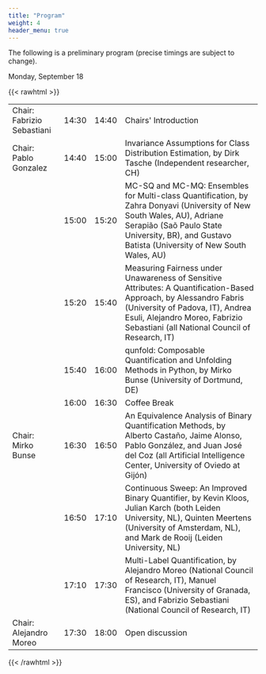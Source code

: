 ```yaml
---
title: "Program"
weight: 4
header_menu: true
---
```


The following is a preliminary program (precise timings are subject to change).

Monday, September 18

{{< rawhtml >}}

<table class="mytable">


<tr> <td> Chair: Fabrizio Sebastiani </td> <td> 14:30 </td> <td> 14:40 </td> <td> Chairs' Introduction</td></tr>
<tr> <td> Chair: Pablo Gonzalez </td> <td> 14:40 </td> <td> 15:00 </td> <td> Invariance Assumptions for Class Distribution Estimation, by Dirk Tasche (Independent researcher, CH)</td></tr>
<tr> <td>  </td> <td> 15:00 </td> <td> 15:20 </td> <td> MC-SQ and MC-MQ: Ensembles for Multi-class Quantification, by Zahra Donyavi (University of New South Wales, AU), Adriane Serapião (Saõ Paulo State University, BR), and Gustavo Batista  (University of New South Wales, AU)</td></tr>
<tr> <td>  </td> <td> 15:20 </td> <td> 15:40 </td> <td> Measuring Fairness under Unawareness of Sensitive Attributes: A Quantification-Based Approach, by Alessandro Fabris (University of Padova, IT), Andrea Esuli, Alejandro Moreo, Fabrizio Sebastiani (all National Council of Research, IT)</td></tr>
<tr> <td>  </td> <td> 15:40 </td> <td> 16:00 </td> <td> qunfold: Composable Quantification and Unfolding Methods in Python, by Mirko Bunse (University of Dortmund, DE)</td></tr>
<tr> <td>  </td> <td> 16:00 </td> <td> 16:30 </td> <td> Coffee Break</td></tr>
<tr> <td> Chair: Mirko Bunse </td> <td> 16:30 </td> <td> 16:50 </td> <td> An Equivalence Analysis of Binary Quantification Methods, by Alberto Castaño, Jaime Alonso, Pablo González, and Juan José del Coz (all Artificial Intelligence Center, University of Oviedo at Gijón)</td></tr>
<tr> <td>  </td> <td> 16:50 </td> <td> 17:10 </td> <td> Continuous Sweep: An Improved Binary Quantifier, by Kevin Kloos, Julian Karch (both Leiden University, NL), Quinten Meertens (University of Amsterdam, NL), and Mark de Rooij (Leiden University, NL)</td></tr>
<tr> <td>  </td> <td> 17:10 </td> <td> 17:30 </td> <td> Multi-Label Quantification, by Alejandro Moreo (National Council of Research, IT), Manuel Francisco (University of Granada, ES), and Fabrizio Sebastiani (National Council of Research, IT)</td></tr>
<tr> <td> Chair: Alejandro Moreo </td> <td> 17:30 </td> <td> 18:00 </td> <td> Open discussion</td></tr>
</table>

{{< /rawhtml >}}
